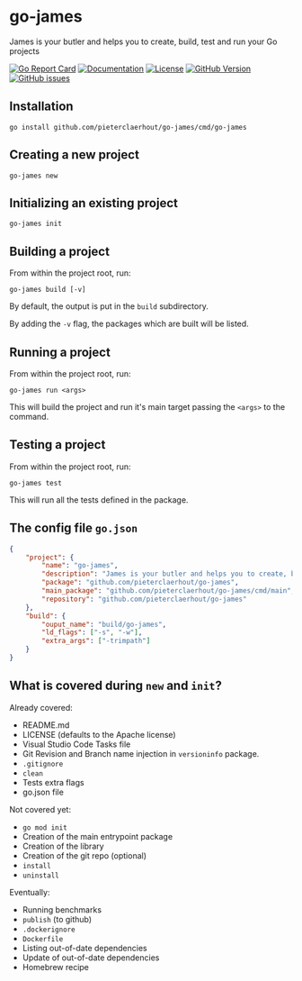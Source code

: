 # go-james

James is your butler and helps you to create, build, test and run your Go projects

[![Go Report Card](https://goreportcard.com/badge/github.com/pieterclaerhout/go-james)](https://goreportcard.com/report/github.com/pieterclaerhout/go-james) [![Documentation](https://godoc.org/github.com/pieterclaerhout/go-james?status.svg)](http://godoc.org/github.com/pieterclaerhout/go-james) [![License](https://img.shields.io/badge/license-Apache%20v2-orange.svg)](https://github.com/pieterclaerhout/go-james/raw/master/LICENSE) [![GitHub Version](https://badge.fury.io/gh/pieterclaerhout%2Fgo-james.svg)](https://badge.fury.io/gh/pieterclaerhout%2Fgo-james) [![GitHub issues](https://img.shields.io/github/issues/pieterclaerhout/go-james.svg)](https://github.com/pieterclaerhout/go-james/issues)

## Installation

```
go install github.com/pieterclaerhout/go-james/cmd/go-james
```

## Creating a new project

```
go-james new
```

## Initializing an existing project

```
go-james init
```

## Building a project

From within the project root, run:

```
go-james build [-v]
```

By default, the output is put in the `build` subdirectory.

By adding the `-v` flag, the packages which are built will be listed.

## Running a project

From within the project root, run:

```
go-james run <args>
```

This will build the project and run it's main target passing the `<args>` to the command.

## Testing a project

From within the project root, run:

```
go-james test
```

This will run all the tests defined in the package.

## The config file `go.json`

```json
{
    "project": {
        "name": "go-james",
        "description": "James is your butler and helps you to create, build, test and run your Go projects",
        "package": "github.com/pieterclaerhout/go-james",
        "main_package": "github.com/pieterclaerhout/go-james/cmd/main",
        "repository": "github.com/pieterclaerhout/go-james"
    },
    "build": {
        "ouput_name": "build/go-james",
        "ld_flags": ["-s", "-w"],
        "extra_args": ["-trimpath"]
    }
}
```

## What is covered during `new` and `init`?

Already covered:

* README.md
* LICENSE (defaults to the Apache license)
* Visual Studio Code Tasks file
* Git Revision and Branch name injection in `versioninfo` package.
* `.gitignore`
* `clean`
* Tests extra flags
* go.json file

Not covered yet:

* `go mod init`
* Creation of the main entrypoint package
* Creation of the library
* Creation of the git repo (optional)
* `install`
* `uninstall`

Eventually:

* Running benchmarks
* `publish` (to github)
* `.dockerignore`
* `Dockerfile`
* Listing out-of-date dependencies
* Update of out-of-date dependencies
* Homebrew recipe
